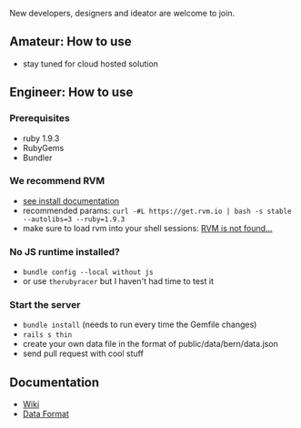 New developers, designers and ideator are welcome to join.

## Amateur: How to use
* stay tuned for cloud hosted solution

## Engineer: How to use
### Prerequisites
* ruby 1.9.3
* RubyGems
* Bundler

### We recommend RVM
* [see install documentation](https://rvm.io/rvm/install/)
* recommended params: `curl -#L https://get.rvm.io | bash -s stable --autolibs=3 --ruby=1.9.3`
* make sure to load rvm into your shell sessions: [RVM is not found...](https://rvm.io/support/faq/)

### No JS runtime installed?
* `bundle config --local without js`
* or use `therubyracer` but I haven't had time to test it

### Start the server
* `bundle install` (needs to run every time the Gemfile changes)
* `rails s thin`
* create your own data file in the format of public/data/bern/data.json
* send pull request with cool stuff

## Documentation
* [Wiki](https://github.com/tpreusse/open-budget/wiki)
* [Data Format](https://github.com/tpreusse/open-budget/wiki/Data-Format)
